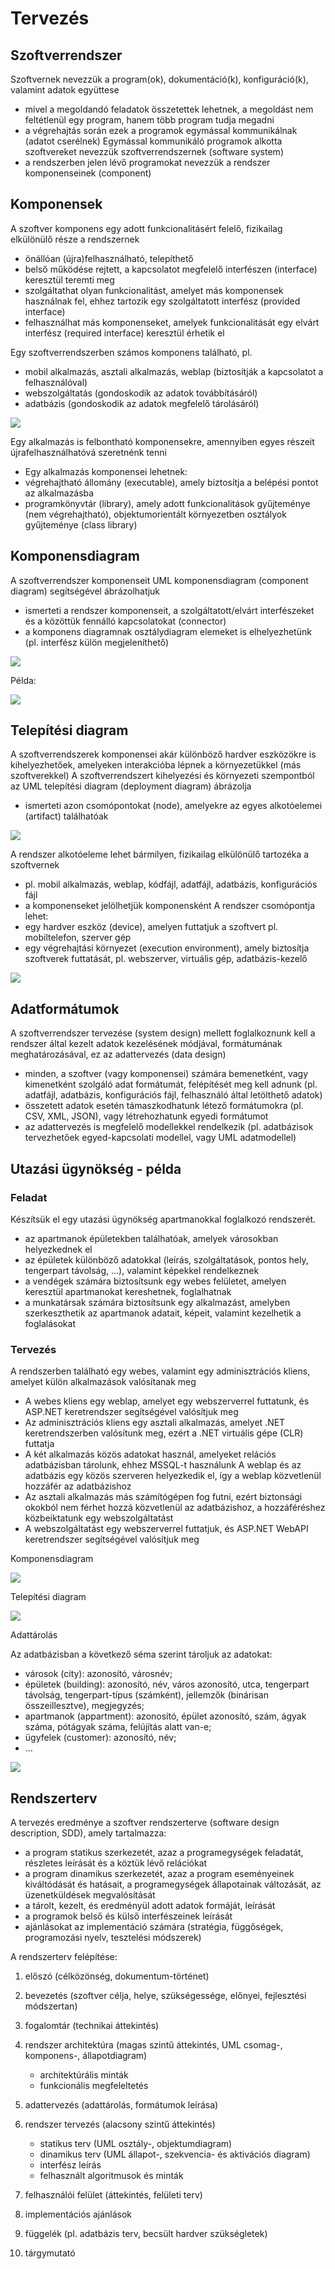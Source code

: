 # Tervezés

## Szoftverrendszer
Szoftvernek nevezzük a program(ok), dokumentáció(k),
konfiguráció(k), valamint adatok együttese
- mivel a megoldandó feladatok összetettek lehetnek, a megoldást
nem feltétlenül egy program, hanem több program tudja megadni
- a végrehajtás során ezek a programok egymással kommunikálnak
(adatot cserélnek) 
Egymással kommunikáló programok alkotta szoftvereket nevezzük
szoftverrendszernek (software system)
- a rendszerben jelen lévő programokat nevezzük a rendszer
komponenseinek (component)

## Komponensek
A szoftver komponens egy adott funkcionalitásért felelő, fizikailag
elkülönülő része a rendszernek
- önállóan (újra)felhasználható, telepíthető
- belső működése rejtett, a kapcsolatot megfelelő interfészen
(interface) keresztül teremti meg
- szolgáltathat olyan funkcionalitást, amelyet más komponensek
használnak fel, ehhez tartozik egy szolgáltatott interfész
(provided interface)
- felhasználhat más komponenseket, amelyek funkcionalitását egy
elvárt interfész (required interface) keresztül érhetik el

Egy szoftverrendszerben számos komponens található, pl.
- mobil alkalmazás, asztali alkalmazás, weblap (biztosítják a
kapcsolatot a felhasználóval)
- webszolgáltatás (gondoskodik az adatok továbbításáról)
- adatbázis (gondoskodik az adatok megfelelő tárolásáról)

![](images/tervezes-komponensek.png)

Egy alkalmazás is felbontható komponensekre, amennyiben egyes
részeit újrafelhasználhatóvá szeretnénk tenni
- Egy alkalmazás komponensei lehetnek:
- végrehajtható állomány (executable), amely biztosítja a belépési
pontot az alkalmazásba
- programkönyvtár (library), amely adott funkcionalitások
gyűjteménye (nem végrehajtható), objektumorientált
környezetben osztályok gyűjteménye (class library)

## Komponensdiagram
A szoftverrendszer komponenseit UML komponensdiagram
(component diagram) segítségével ábrázolhatjuk
- ismerteti a rendszer komponenseit, a szolgáltatott/elvárt
interfészeket és a közöttük fennálló kapcsolatokat (connector)
- a komponens diagramnak osztálydiagram elemeket is
elhelyezhetünk (pl. interfész külön megjeleníthető)

![](images/tervezes-komponensdiagram.png)

Példa:

![](images/tervezes-komponensdiagram-pelda.png)

## Telepítési diagram
A szoftverrendszerek komponensei akár különböző hardver
eszközökre is kihelyezhetőek, amelyeken interakcióba lépnek a
környezetükkel (más szoftverekkel)
A szoftverrendszert kihelyezési és környezeti szempontból az UML
telepítési diagram (deployment diagram) ábrázolja
- ismerteti azon csomópontokat (node), amelyekre az egyes
alkotóelemei (artifact) találhatóak

![](images/tervezes-telepitesi-diagram.png)

A rendszer alkotóeleme lehet bármilyen, fizikailag elkülönülő
tartozéka a szoftvernek
- pl. mobil alkalmazás, weblap, kódfájl, adatfájl, adatbázis,
konfigurációs fájl
- a komponenseket jelölhetjük komponensként
A rendszer csomópontja lehet:
- egy hardver eszköz (device), amelyen futtatjuk a szoftvert pl.
mobiltelefon, szerver gép
- egy végrehajtási környezet (execution environment), amely
biztosítja szoftverek futtatását, pl. webszerver, virtuális gép,
adatbázis-kezelő

![](images/tervezes-telepitesi-diagram/pelda.png)

## Adatformátumok
A szoftverrendszer tervezése (system design) mellett foglalkoznunk
kell a rendszer által kezelt adatok kezelésének módjával,
formátumának meghatározásával, ez az adattervezés (data design)
- minden, a szoftver (vagy komponensei) számára bemenetként,
vagy kimenetként szolgáló adat formátumát, felépítését meg kell
adnunk (pl. adatfájl, adatbázis, konfigurációs fájl, felhasználó
által letölthető adatok)
- összetett adatok esetén támaszkodhatunk létező formátumokra
(pl. CSV, XML, JSON), vagy létrehozhatunk egyedi formátumot
- az adattervezés is megfelelő modellekkel rendelkezik (pl.
adatbázisok tervezhetőek egyed-kapcsolati modellel, vagy UML
adatmodellel)

## Utazási ügynökség - példa

### Feladat
Készítsük el egy utazási ügynökség apartmanokkal foglalkozó
rendszerét.
- az apartmanok épületekben találhatóak, amelyek városokban
helyezkednek el
- az épületek különböző adatokkal (leírás, szolgáltatások, pontos
hely, tengerpart távolság, …), valamint képekkel rendelkeznek
- a vendégek számára biztosítsunk egy webes felületet, amelyen
keresztül apartmanokat kereshetnek, foglalhatnak
- a munkatársak számára biztosítsunk egy alkalmazást, amelyben
szerkeszthetik az apartmanok adatait, képeit, valamint kezelhetik
a foglalásokat

### Tervezés
A rendszerben található egy webes, valamint egy adminisztrációs
kliens, amelyet külön alkalmazások valósítanak meg
- A webes kliens egy weblap, amelyet egy webszerverrel futtatunk, és
ASP.NET keretrendszer segítségével valósítjuk meg
- Az adminisztrációs kliens egy asztali alkalmazás, amelyet .NET
keretrendszerben valósítunk meg, ezért a .NET virtuális gépe (CLR)
futtatja
- A két alkalmazás közös adatokat használ, amelyeket relációs
adatbázisban tárolunk, ehhez MSSQL-t használunk
A weblap és az adatbázis egy közös szerveren helyezkedik el, így a
weblap közvetlenül hozzáfér az adatbázishoz
- Az asztali alkalmazás más számítógépen fog futni, ezért biztonsági
okokból nem férhet hozzá közvetlenül az adatbázishoz, a
hozzáféréshez közbeiktatunk egy webszolgáltatást
- A webszolgáltatást egy webszerverrel futtatjuk, és ASP.NET
WebAPI keretrendszer segítségével valósítjuk meg

Komponensdiagram

![](images/tervezes-komponensek-ugynokseg.png)

Telepítési diagram

![](images/tervezes-komponensek-ugynokseg.png)

Adattárolás

Az adatbázisban a következő séma szerint tároljuk az adatokat:
- városok (city): azonosító, városnév;
- épületek (building): azonosító, név, város azonosító, utca,
tengerpart távolság, tengerpart-típus (számként), jellemzők
(binárisan összeillesztve), megjegyzés;
- apartmanok (appartment): azonosító, épület azonosító, szám,
ágyak száma, pótágyak száma, felújítás alatt van-e;
- ügyfelek (customer): azonosító, név;
- …

![](images/tervezes-adattarolas-ugynokseg.png)

## Rendszerterv

A tervezés eredménye a szoftver rendszerterve (software design
description, SDD), amely tartalmazza:
- a program statikus szerkezetét, azaz a programegységek feladatát,
részletes leírását és a köztük lévő relációkat
- a program dinamikus szerkezetét, azaz a program eseményeinek
kiváltódását és hatásait, a programegységek állapotainak
változását, az üzenetküldések megvalósítását
- a tárolt, kezelt, és eredményül adott adatok formáját, leírását
- a programok belső és külső interfészeinek leírását
- ajánlásokat az implementáció számára (stratégia, függőségek,
programozási nyelv, tesztelési módszerek)

A rendszerterv felépítése:
1. előszó (célközönség, dokumentum-történet)
2. bevezetés (szoftver célja, helye, szükségessége, előnyei, fejlesztési módszertan)
3. fogalomtár (technikai áttekintés)
4. rendszer architektúra (magas szintű áttekintés, UML csomag-, komponens-, állapotdiagram)
    - architektúrális minták
    - funkcionális megfeleltetés
5. adattervezés (adattárolás, formátumok leírása)

6. rendszer tervezés (alacsony szintű áttekintés)
    - statikus terv (UML osztály-, objektumdiagram)
    - dinamikus terv (UML állapot-, szekvencia- és aktivációs
diagram)
    - interfész leírás
    - felhasznált algoritmusok és minták
7. felhasználói felület (áttekintés, felületi terv)
8. implementációs ajánlások
9. függelék (pl. adatbázis terv, becsült hardver szükségletek)
10. tárgymutató

